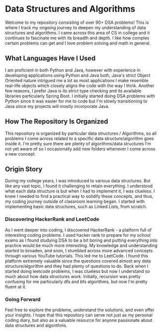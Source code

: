 # Data Structures and Algorithms

Welcome to my repository consisting of over 90+ DSA problems! This is where I track my ongoing journey to deepen my understanding of data structures and algorithms. I came across this area of CS in college and it continues to fascinate me with its breadth and depth. I like how complex certain problems can get and I love problem solving and math in general.

## What Languages Have I Used

I am proficient in both Python and Java, however with experience in developing applications using Python and Java both, Java's strict Object Oriented nature intrigued me a lot as most applications I make resemble real-life objects which closely aligns the code with the way I think. Another few reasons, I prefer Java is its strict type checking and its available libraries particularly Spring Boot. I initially started doing DSA problems with Python since it was easier for me to code but I'm slowly transitioning to Java since my projects will mostly incorporate Java.

## How The Repository Is Organized

This repository is organized by particular data structures / Algorithms, so all problems I come across related to a specific data structure/algorithm goes inside it. I'm pretty sure there are plenty of algorithms/data structures I'm not yet aware of so I occasionally add new folders whenever I come across a new concept.

## Origin Story

During my college years, I was introduced to various data structures. But like any vast topic, I found it challenging to retain everything. I understood what each data structure is but when I had to implement it, I was clueless. I knew I needed to find a practical way to solidify these concepts, and thus, my coding journey outside of classroom learning began. I started with implementing basic data structures, such as Linked Lists, from scratch.

### Discovering HackerRank and LeetCode

As I went deeper into coding, I discovered HackerRank - a platform full of interesting coding problems. I used hacker rank to prepare for my school exams as I found studying DSA to be a bit boring and putting everything into practice would be much more interesting. My knowledge and understanding started to broaden, and soon, I stumbled across more advanced concepts through various YouTube tutorials. This led me to LeetCode. I found this platform extremely valuable since the questions covered almost any data structure/algorithm and they had plenty of questions to do. Back when I started doing leetcode problems, I was clueless but now I understand so much about how data structures work. Initially, recursion was pretty confusing for me particularly dfs and 
bfs algorithms, but now I'm pretty fluent at it.

### Going Forward

Feel free to explore the problems, understand the solutions, and even offer your insights. I hope that this repository can serve not just as my personal coding diary, but also as a valuable resource for anyone passionate about data structures and algorithms.

